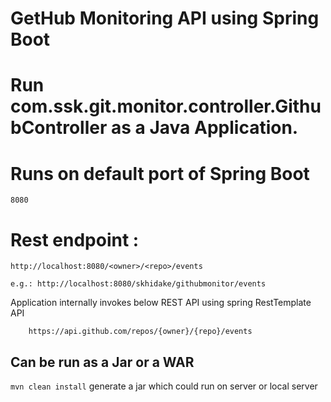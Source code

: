 # GetHub Monitoring API using Spring Boot 

# Run com.ssk.git.monitor.controller.GithubController as a Java Application.

# Runs on default port of Spring Boot 
	8080

# Rest endpoint : 
	http://localhost:8080/<owner>/<repo>/events

	e.g.: http://localhost:8080/skhidake/githubmonitor/events

Application internally invokes below REST API using spring RestTemplate API
	
		https://api.github.com/repos/{owner}/{repo}/events


## Can be run as a Jar or a WAR

`mvn clean install` generate a jar which could run on server or local server

